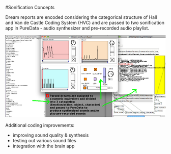 #Sonification Concepts

Dream reports are encoded considering the categorical structure of Hall and Van de Castle Coding System (HVC) and are passed to two sonification app in PureData - audio synthesizer and pre-recorded audio playlist.

![Sonification](../project_images/Dreamsprawler_Sonification.png?raw=true "Sonification")

Additional coding improvements:

- improving sound quality & synthesis
- testing out various sound files
- integration with the brain app

